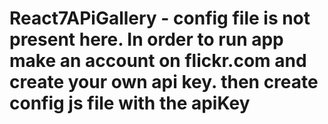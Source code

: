 # React7APiGallery - config file is not present here. In order to run app make an account on flickr.com and create your own api key. then create config js file with the apiKey
